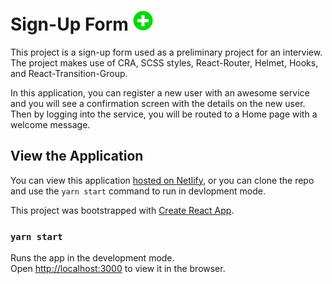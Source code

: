 # Sign-Up Form ![Green Plus Icon](/public/favicon-32x32.png "Green Plus Icon")

This project is a sign-up form used as a preliminary project for an interview. The project makes use of CRA, SCSS styles, React-Router, Helmet, Hooks, and React-Transition-Group.

In this application, you can register a new user with an awesome service and you will see a confirmation screen with the details on the new user. Then by logging into the service, you will be routed to a Home page with a welcome message.

## View the Application

You can view this application <a href="https://flipgrid-sign-up.netlify.app/" target="_blank" title="Sign up for this service on Netlify!">hosted on Netlify</a>, or you can clone the repo and use the `yarn start` command to run in devlopment mode. 


This project was bootstrapped with [Create React App](https://github.com/facebook/create-react-app "Sign-Up for this awesome service on Netlify").

### `yarn start`

Runs the app in the development mode.<br />
Open [http://localhost:3000](http://localhost:3000) to view it in the browser.
